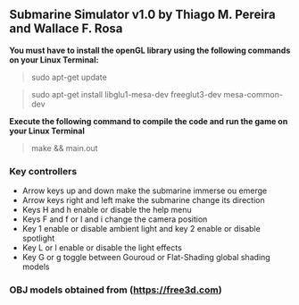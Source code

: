## Submarine Simulator v1.0 by  Thiago M. Pereira and Wallace F. Rosa

__You must have to install the openGL library using the following commands on your Linux Terminal:__

> sudo apt-get update

> sudo apt-get install libglu1-mesa-dev freeglut3-dev mesa-common-dev


__Execute the following command to compile the code and run the game on your Linux Terminal__

>  make && main.out

### Key controllers

* Arrow keys up and down make the submarine immerse ou emerge
* Arrow keys right and left make the submarine change its direction
* Keys H and h enable or disable the help menu
* Keys F and f or I and i change the camera position
* Key 1 enable or disable ambient light and key 2 enable or disable spotlight
* Key L or l enable or disable the light effects
* Key G or g toggle between Gouroud or Flat-Shading global shading models

### OBJ models obtained from (https://free3d.com)
